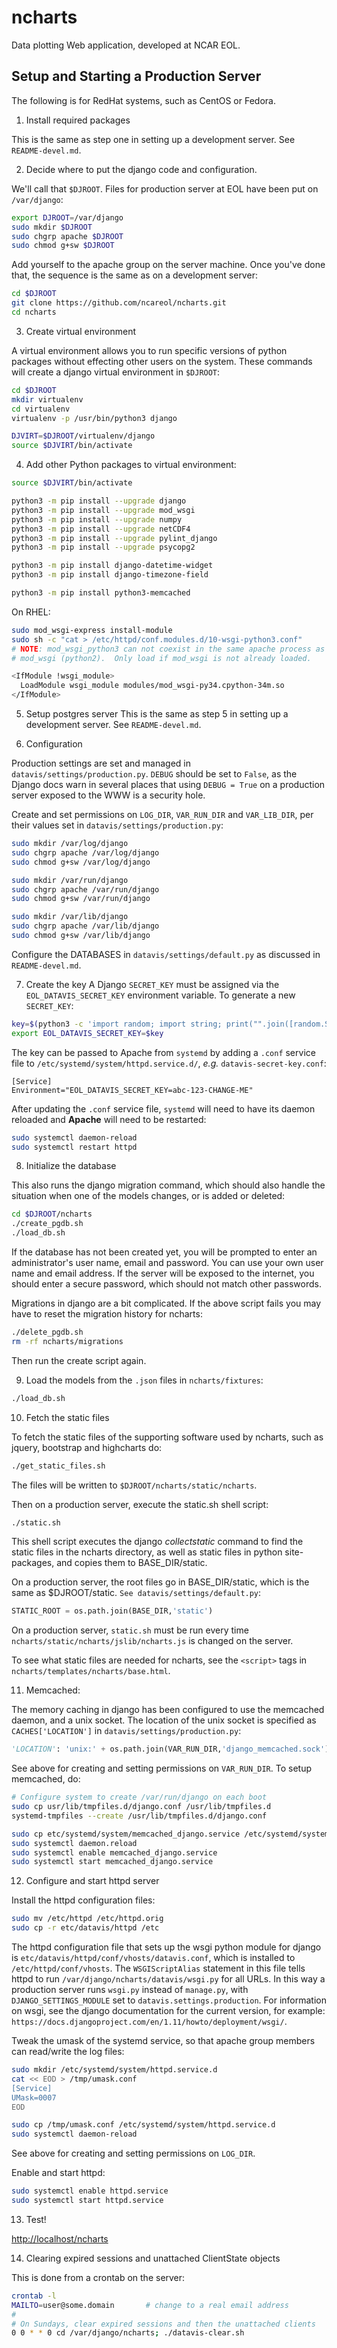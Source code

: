 # ncharts

Data plotting Web application, developed at NCAR EOL.

## Setup and Starting a Production Server

The following is for RedHat systems, such as CentOS or Fedora.

1. Install required packages

  This is the same as step one in setting up a development server. See `README-devel.md`.

2. Decide where to put the django code and configuration.

  We'll call that `$DJROOT`.  Files for production server at EOL have been put on `/var/django`:

  ```sh
  export DJROOT=/var/django
  sudo mkdir $DJROOT
  sudo chgrp apache $DJROOT
  sudo chmod g+sw $DJROOT
```

  Add yourself to the apache group on the server machine.  Once you've done that, the sequence is the same as on a development server:

  ```sh
  cd $DJROOT
  git clone https://github.com/ncareol/ncharts.git
  cd ncharts
```

3. Create virtual environment

  A virtual environment allows you to run specific versions of python packages without effecting other users on the system.  These commands will create a django virtual environment in `$DJROOT`:

  ```sh
  cd $DJROOT
  mkdir virtualenv
  cd virtualenv
  virtualenv -p /usr/bin/python3 django

  DJVIRT=$DJROOT/virtualenv/django
  source $DJVIRT/bin/activate
```

4. Add other Python packages to virtual environment:

  ```sh
  source $DJVIRT/bin/activate

  python3 -m pip install --upgrade django
  python3 -m pip install --upgrade mod_wsgi
  python3 -m pip install --upgrade numpy
  python3 -m pip install --upgrade netCDF4
  python3 -m pip install --upgrade pylint_django
  python3 -m pip install --upgrade psycopg2

  python3 -m pip install django-datetime-widget
  python3 -m pip install django-timezone-field

  python3 -m pip install python3-memcached
```

  On RHEL:
  ```sh
  sudo mod_wsgi-express install-module
  sudo sh -c "cat > /etc/httpd/conf.modules.d/10-wsgi-python3.conf"
# NOTE: mod_wsgi_python3 can not coexist in the same apache process as
# mod_wsgi (python2).  Only load if mod_wsgi is not already loaded.

<IfModule !wsgi_module>
    LoadModule wsgi_module modules/mod_wsgi-py34.cpython-34m.so
</IfModule>
```

5. Setup postgres server
  This is the same as step 5 in setting up a development server. See `README-devel.md`.

6. Configuration

  Production settings are set and managed in `datavis/settings/production.py`. `DEBUG` should be set to `False`, as the Django docs warn in several places that using `DEBUG = True` on a production server exposed to the WWW is a security hole.

  Create and set permissions on `LOG_DIR`, `VAR_RUN_DIR` and `VAR_LIB_DIR`, per their values set in `datavis/settings/production.py`:

  ```sh
  sudo mkdir /var/log/django
  sudo chgrp apache /var/log/django
  sudo chmod g+sw /var/log/django

  sudo mkdir /var/run/django
  sudo chgrp apache /var/run/django
  sudo chmod g+sw /var/run/django

  sudo mkdir /var/lib/django
  sudo chgrp apache /var/lib/django
  sudo chmod g+sw /var/lib/django
  ```

  Configure the DATABASES in `datavis/settings/default.py` as discussed in `README-devel.md`.

7. Create the key
  A Django `SECRET_KEY` must be assigned via the `EOL_DATAVIS_SECRET_KEY` environment variable. To generate a new `SECRET_KEY`:

  ```sh
  key=$(python3 -c 'import random; import string; print("".join([random.SystemRandom().choice(string.digits + string.ascii_letters + string.punctuation) for i in range(100)]))')
  export EOL_DATAVIS_SECRET_KEY=$key
```
The key can be passed to Apache from `systemd` by adding a `.conf` service file to `/etc/systemd/system/httpd.service.d/`, *e.g.* `datavis-secret-key.conf`:

  ```
[Service]
Environment="EOL_DATAVIS_SECRET_KEY=abc-123-CHANGE-ME"
```
  After updating the `.conf` service file, `systemd` will need to have its daemon reloaded and **Apache** will need to be restarted:

  ```sh
  sudo systemctl daemon-reload
  sudo systemctl restart httpd
```
8. Initialize the database

  This also runs the django migration command, which should also handle the situation when one of the models changes, or is added or deleted:

  ```sh
  cd $DJROOT/ncharts
  ./create_pgdb.sh
  ./load_db.sh
```

  If the database has not been created yet, you will be prompted to enter an administrator's user name, email and password. You can use your own user name and email address. If the server will be exposed to the internet, you should enter a secure password, which should not match other passwords.

  Migrations in django are a bit complicated. If the above script fails you may have to reset the migration history for ncharts:

  ```sh
  ./delete_pgdb.sh
  rm -rf ncharts/migrations
```

  Then run the create script again.

9. Load the models from the `.json` files in `ncharts/fixtures`:

  ```sh
  ./load_db.sh
```

10. Fetch the static files

  To fetch the static files of the supporting software used by ncharts, such as jquery, bootstrap and highcharts do:

  ```sh
  ./get_static_files.sh
```

  The files will be written to `$DJROOT/ncharts/static/ncharts`.

  Then on a production server, execute the static.sh shell script:

  ```sh
  ./static.sh
```

  This shell script executes the django *collectstatic* command to find the static files in the ncharts directory, as well as static files in python site-packages, and copies them to BASE_DIR/static.

  On a production server, the root files go in BASE_DIR/static, which is the same as $DJROOT/static. `See datavis/settings/default.py`:

  ```python
  STATIC_ROOT = os.path.join(BASE_DIR,'static')
```

  On a production server, `static.sh` must be run every time `ncharts/static/ncharts/jslib/ncharts.js` is changed on the server.

  To see what static files are needed for ncharts, see the `<script>` tags in `ncharts/templates/ncharts/base.html`.

11. Memcached:

  The memory caching in django has been configured to use the memcached daemon, and a unix socket. The location of the unix socket is specified as `CACHES['LOCATION']` in `datavis/settings/production.py`:

  ```python
  'LOCATION': 'unix:' + os.path.join(VAR_RUN_DIR,'django_memcached.sock'),
```

  See above for creating and setting permissions on `VAR_RUN_DIR`.  To setup memcached, do:

  ```sh
  # Configure system to create /var/run/django on each boot
  sudo cp usr/lib/tmpfiles.d/django.conf /usr/lib/tmpfiles.d
  systemd-tmpfiles --create /usr/lib/tmpfiles.d/django.conf

  sudo cp etc/systemd/system/memcached_django.service /etc/systemd/system
  sudo systemctl daemon.reload
  sudo systemctl enable memcached_django.service
  sudo systemctl start memcached_django.service
```

12. Configure and start httpd server

  Install the httpd configuration files:

  ```sh
  sudo mv /etc/httpd /etc/httpd.orig
  sudo cp -r etc/datavis/httpd /etc
```

  The httpd configuration file that sets up the wsgi python module for django is `etc/datavis/httpd/conf/vhosts/datavis.conf`, which is installed to `/etc/httpd/conf/vhosts`. The `WSGIScriptAlias` statement in this file tells httpd to run `/var/django/ncharts/datavis/wsgi.py` for all URLs. In this way a production server runs `wsgi.py` instead of `manage.py`, with `DJANGO_SETTINGS_MODULE` set to `datavis.settings.production`.  For information on wsgi, see the django documentation for the current version, for example: `https://docs.djangoproject.com/en/1.11/howto/deployment/wsgi/`.

  Tweak the umask of the systemd service, so that apache group members can read/write the log files:

  ```sh
  sudo mkdir /etc/systemd/system/httpd.service.d
  cat << EOD > /tmp/umask.conf
  [Service]
  UMask=0007
  EOD

  sudo cp /tmp/umask.conf /etc/systemd/system/httpd.service.d
  sudo systemctl daemon-reload
```

  See above for creating and setting permissions on `LOG_DIR`.

  Enable and start httpd:

  ```sh
  sudo systemctl enable httpd.service
  sudo systemctl start httpd.service
```

13. Test!

   <http://localhost/ncharts>

14. Clearing expired sessions and unattached ClientState objects

  This is done from a crontab on the server:

  ```sh
  crontab -l
  MAILTO=user@some.domain       # change to a real email address
  #
  # On Sundays, clear expired sessions and then the unattached clients
  0 0 * * 0 cd /var/django/ncharts; ./datavis-clear.sh
```
